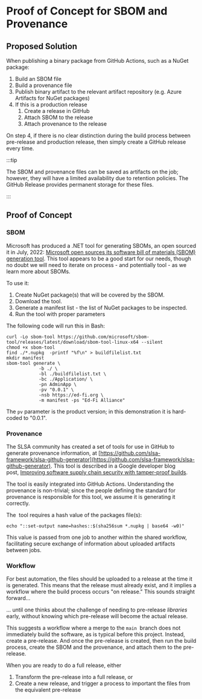# Proof of Concept for SBOM and Provenance

## Proposed Solution

When publishing a binary package from GitHub Actions, such as a NuGet package:

1. Build an SBOM file
2. Build a provenance file
3. Publish binary artifact to the relevant artifact repository (e.g. Azure
   Artifacts for NuGet packages)
4. If this is a production release
   1. Create a release in GitHub
   2. Attach SBOM to the release
   3. Attach provenance to the release

On step 4, if there is no clear distinction during the build process between
pre-release and production release, then simply create a GitHub release every
time.

:::tip

The SBOM and provenance files can be saved as artifacts on the job;
however, they will have a limited availability due to retention policies. The
GitHub Release provides permanent storage for these files.

:::

## Proof of Concept

### SBOM

Microsoft has produced a .NET tool for generating SBOMs, an open sourced it in
July, 2022: [Microsoft open sources its software bill of materials (SBOM)
generation
tool](https://devblogs.microsoft.com/engineering-at-microsoft/microsoft-open-sources-software-bill-of-materials-sbom-generation-tool/).
This tool appears to be a good start for our needs, though no doubt we will need
to iterate on process - and potentially tool - as we learn more about SBOMs.

To use it:

1. Create NuGet package(s) that will be covered by the SBOM.
2. Download the tool.
3. Generate a manifest list - the list of NuGet packages to be inspected.
4. Run the tool with proper parameters

The following code will run this in Bash:

```
curl -Lo sbom-tool https://github.com/microsoft/sbom-tool/releases/latest/download/sbom-tool-linux-x64 --silent
chmod +x sbom-tool
find ./*.nupkg  -printf "%f\n" > buildfilelist.txt
mkdir manifest
sbom-tool generate \
            -b ./ \
            -bl ./buildfilelist.txt \
            -bc ./Application/ \
            -pn AdminApp \
            -pv "0.0.1" \
            -nsb https://ed-fi.org \
            -m manifest -ps "Ed-Fi Alliance"
```

The `pv` parameter is the product version; in this demonstration it is
hard-coded to "0.0.1".

### Provenance

The SLSA community has created a set of tools for use in GitHub to generate
provenance information, at
[https://github.com/slsa-framework/slsa-github-generator](https://github.com/slsa-framework/slsa-github-generator).
This tool is described in a Google developer blog post, [Improving software
supply chain security with tamper-proof
builds](https://security.googleblog.com/2022/04/improving-software-supply-chain.html).

The tool is easily integrated into GitHub Actions. Understanding the provenance
is non-trivial; since the people defining the standard for provenance is
responsible for this tool, we assume it is generating it correctly.

The  tool requires a hash value of the packages file(s):

```
echo "::set-output name=hashes::$(sha256sum *.nupkg | base64 -w0)"
```

This value is passed from one job to another within the shared workflow,
facilitating secure exchange of information about uploaded artifacts between
jobs.

### Workflow

For best automation, the files should be uploaded to a release at the time it is
generated. This means that the release must already exist, and it implies a
workflow where the build process occurs "on release." This sounds straight
forward...

... until one thinks about the challenge of needing to pre-release _libraries_
early, without knowing which pre-release will become the actual release.

This suggests a workflow where a merge to the `main`  branch does not
immediately build the software, as is typical before this project. Instead,
create a pre-release. And once the pre-release is created, then run the build
process, create the SBOM and the provenance, and attach them to the pre-release.

When you are ready to do a full release, either

1. Transform the pre-release into a full release, or
2. Create a new release, and trigger a process to important the files from the
   equivalent pre-release
